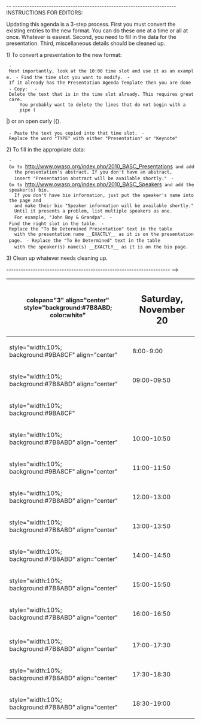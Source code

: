 \-- --------------------------------------------------------------------
INSTRUCTIONS FOR EDITORS:

Updating this agenda is a 3-step process. First you must convert the
existing entries to the new format. You can do these one at a time or
all at once. Whatever is easiest. Second, you need to fill in the data
for the presentation. Third, miscellaneous details should be cleaned up.

1\) To convert a presentation to the new format:

` - Most importantly, look at the 10:00 time slot and use it as an example.`
` - Find the time slot you want to modify.`
` - If it already has the Presentation Agenda Template then you are done`
` - Copy: `
` - Delete the text that is in the time slot already. This requires great care.`
`     You probably want to delete the lines that do not begin with a `
`     pipe (`

|) or an open curly ({).

` - Paste the text you copied into that time slot.`
` - Replace the word "TYPE" with either "Presentation" or "Keynote"`

2\) To fill in the appropriate data:

` - Go to `<http://www.owasp.org/index.php/2010_BASC_Presentations>` and add`
`   the presentation's abstract. If you don't have an abstract,`
`   insert "Presentation abstract will be available shortly."`
` - Go to `<http://www.owasp.org/index.php/2010_BASC_Speakers>` and add the speaker(s) bio.`
`   If you don't have bio information, just put the speaker's name into the page and `
`   and make their bio "Speaker information will be available shortly."`
`   Until it presents a problem, list multiple speakers as one.`
`   For example, "John Boy & Grandpa".`
` - Find the right slot in the table.`
` - Replace the "To Be Determined Presentation" text in the table`
`   with the presentation name __EXACTLY__ as it is on the presentation page.`
` - Replace the "To Be Determined" text in the table`
`   with the speaker(s) name(s) __EXACTLY__ as it is on the bio page.`
` `

3\) Clean up whatever needs cleaning up.

\--------------------------------------------------------------------
--\>

<table>
<thead>
<tr class="header">
<th><p>colspan="3" align="center" style="background:#7B8ABD; color:white"</p></th>
<th><h2>
<p>Saturday, November 20</p>
</h2></th>
</tr>
</thead>
<tbody>
<tr class="odd">
<td><p>style="width:10%; background:#9BA8CF" align="center"</p></td>
<td><p>8:00-9:00</p></td>
</tr>
<tr class="even">
<td><p>style="width:10%; background:#7B8ABD" align="center"</p></td>
<td><p>09:00-09:50</p></td>
</tr>
<tr class="odd">
<td><p>style="width:10%; background:#9BA8CF"</p></td>
<td></td>
</tr>
<tr class="even">
<td><p>style="width:10%; background:#7B8ABD" align="center"</p></td>
<td><p>10:00-10:50</p></td>
</tr>
<tr class="odd">
<td><p>style="width:10%; background:#9BA8CF" align="center"</p></td>
<td><p>11:00-11:50</p></td>
</tr>
<tr class="even">
<td><p>style="width:10%; background:#7B8ABD" align="center"</p></td>
<td><p>12:00-13:00</p></td>
</tr>
<tr class="odd">
<td><p>style="width:10%; background:#7B8ABD" align="center"</p></td>
<td><p>13:00-13:50</p></td>
</tr>
<tr class="even">
<td><p>style="width:10%; background:#7B8ABD" align="center"</p></td>
<td><p>14:00-14:50</p></td>
</tr>
<tr class="odd">
<td><p>style="width:10%; background:#7B8ABD" align="center"</p></td>
<td><p>15:00-15:50</p></td>
</tr>
<tr class="even">
<td><p>style="width:10%; background:#7B8ABD" align="center"</p></td>
<td><p>16:00-16:50</p></td>
</tr>
<tr class="odd">
<td></td>
<td></td>
</tr>
<tr class="even">
<td><p>style="width:10%; background:#7B8ABD" align="center"</p></td>
<td><p>17:00-17:30</p></td>
</tr>
<tr class="odd">
<td><p>style="width:10%; background:#7B8ABD" align="center"</p></td>
<td><p>17:30-18:30</p></td>
</tr>
<tr class="even">
<td><p>style="width:10%; background:#7B8ABD" align="center"</p></td>
<td><p>18:30-19:00</p></td>
</tr>
</tbody>
</table>